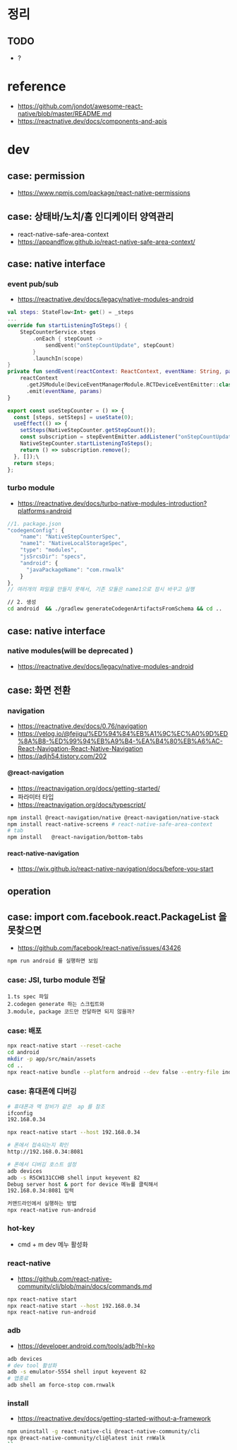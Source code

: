 # 정리

## TODO 
- ?


# reference
- https://github.com/jondot/awesome-react-native/blob/master/README.md
- https://reactnative.dev/docs/components-and-apis

# dev


## case: permission
- https://www.npmjs.com/package/react-native-permissions

## case: 상태바/노치/홈 인디케이터 양역관리
- react-native-safe-area-context
- https://appandflow.github.io/react-native-safe-area-context/

## case: native interface
### event pub/sub
- https://reactnative.dev/docs/legacy/native-modules-android
```kotlin
val steps: StateFlow<Int> get() = _steps
...
override fun startListeningToSteps() {
    StepCounterService.steps
        .onEach { stepCount ->
            sendEvent("onStepCountUpdate", stepCount)
        }
        .launchIn(scope)
}
private fun sendEvent(reactContext: ReactContext, eventName: String, params: WritableMap?) {
    reactContext
      .getJSModule(DeviceEventManagerModule.RCTDeviceEventEmitter::class.java)
      .emit(eventName, params)
}
```
```typescript
export const useStepCounter = () => {
  const [steps, setSteps] = useState(0);
  useEffect(() => {
    setSteps(NativeStepCounter.getStepCount());
    const subscription = stepEventEmitter.addListener("onStepCountUpdate", setSteps);
    NativeStepCounter.startListeningToSteps();
    return () => subscription.remove();
  }, []);\
  return steps;
};
```
### turbo module
- https://reactnative.dev/docs/turbo-native-modules-introduction?platforms=android
```js
//1. package.json
"codegenConfig": {
    "name": "NativeStepCounterSpec",
    "name1": "NativeLocalStorageSpec",
    "type": "modules",
    "jsSrcsDir": "specs",
    "android": {
      "javaPackageName": "com.rnwalk"
    }
},
// 여러개의 파일을 만들지 못해서, 기존 모듈은 name1으로 잠시 바꾸고 실행
```
```bash
// 2. 생성
cd android  && ./gradlew generateCodegenArtifactsFromSchema && cd ..
```
## case: native interface
### native modules(will be deprecated )
- https://reactnative.dev/docs/legacy/native-modules-android

## case: 화면 전환
### navigation
- https://reactnative.dev/docs/0.76/navigation
- https://velog.io/@fejigu/%ED%94%84%EB%A1%9C%EC%A0%9D%ED%8A%B8-%ED%99%94%EB%A9%B4-%EA%B4%80%EB%A6%AC-React-Navigation-React-Native-Navigation
- https://adjh54.tistory.com/202
#### @react-navigation
- https://reactnavigation.org/docs/getting-started/
- 파라미터 타입
- https://reactnavigation.org/docs/typescript/
```bash
npm install @react-navigation/native @react-navigation/native-stack
npm install react-native-screens # react-native-safe-area-context
# tab
npm install   @react-navigation/bottom-tabs
```
#### react-native-navigation
- https://wix.github.io/react-native-navigation/docs/before-you-start


## operation

## case: import com.facebook.react.PackageList 을 못찾으면
- https://github.com/facebook/react-native/issues/43426
```bash
npm run android 를 실행하면 보임
```

### case: JSI, turbo module 전달
```
1.ts spec 파일
2.codegen generate 하는 스크립트와
3.module, package 코드만 전달하면 되지 않을까?
```

### case: 배포
```bash
npx react-native start --reset-cache
cd android
mkdir -p app/src/main/assets
cd ..
npx react-native bundle --platform android --dev false --entry-file index.js --bundle-output android/app/src/main/assets/index.android.bundle --assets-dest android/app/src/main/res/
```

### case: 휴대폰에 디버깅
```bash
# 휴대폰과 맥 장비가 같은  ap 를 참조
ifconfig
192.168.0.34

npx react-native start --host 192.168.0.34

# 폰에서 접속되는지 확인
http://192.168.0.34:8081

# 폰에서 디버깅 호스트 설정
adb devices
adb -s R5CW131CCHB shell input keyevent 82
Debug server host & port for device 메뉴를 클릭해서
192.168.0.34:8081 입력

커맨드라인에서 실행하는 방법
npx react-native run-android
```

### hot-key
- cmd + m   dev 메누 활성화

### react-native
- https://github.com/react-native-community/cli/blob/main/docs/commands.md
```bash
npx react-native start
npx react-native start --host 192.168.0.34
npx react-native run-android
```
### adb
- https://developer.android.com/tools/adb?hl=ko
```bash
adb devices
# dev tool 활성화
adb -s emulator-5554 shell input keyevent 82
# 앱종료
adb shell am force-stop com.rnwalk
```

### install
- https://reactnative.dev/docs/getting-started-without-a-framework
```bash
npm uninstall -g react-native-cli @react-native-community/cli
npx @react-native-community/cli@latest init rnWalk
``